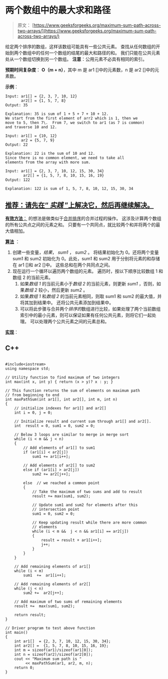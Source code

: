 # 两个数组中的最大求和路径

> 原文： [https://www.geeksforgeeks.org/maximum-sum-path-across-two-arrays/](https://www.geeksforgeeks.org/maximum-sum-path-across-two-arrays/)

给定两个排序的数组，这样该数组可能具有一些公共元素。 查找从任何数组的开始到两个数组中的任何一个数组的结尾的最大和路径的和。 我们只能在公共元素处从一个数组切换到另一个数组。
**注意**：公用元素不必具有相同的索引。

**预期时间复杂度**： **O（m + n）**，其中 m 是 ar1 []中的元素数，n 是 ar2 []中的元素数。

**示例**：

```
Input: ar1[] = {2, 3, 7, 10, 12}
       ar2[] = {1, 5, 7, 8}
Output: 35

Explanation: 35 is sum of 1 + 5 + 7 + 10 + 12.
We start from the first element of arr2 which is 1, then we
move to 5, then 7\.  From 7, we switch to ar1 (as 7 is common)
and traverse 10 and 12.

Input: ar1[] = {10, 12}
       ar2 = {5, 7, 9}
Output: 22

Explanation: 22 is the sum of 10 and 12.
Since there is no common element, we need to take all 
elements from the array with more sum.

Input: ar1[] = {2, 3, 7, 10, 12, 15, 30, 34}
        ar2[] = {1, 5, 7, 8, 10, 15, 16, 19}
Output: 122

Explanation: 122 is sum of 1, 5, 7, 8, 10, 12, 15, 30, 34

```

## [推荐：请先在“ ***<u>实践</u>*** ”上解决它，然后再继续解决。](https://practice.geeksforgeeks.org/problems/max-sum-path-in-two-arrays/1)

<u>**有效方法**：</u> 的想法是做类似于[合并排序](http://geeksquiz.com/merge-sort/)的合并过程的操作。 这涉及计算两个数组的所有公共点之间的元素之和。 只要有一个共同点，就比较两个和并将两个的最大值相加。

<u>**算法**</u> ：

1.  创建一些变量，*结果*， *sum1* ， *sum2* 。 将结果初始化为 0。还将两个变量 sum1 和 sum2 初始化为 0。此处，sum1 和 sum2 用于分别将元素的和存储在 ar1 []和 ar2 []中。 这些总和在两个共同点之间。
2.  现在运行一个循环以遍历两个数组的元素。 遍历时，按以下顺序比较数组 1 和数组 2 的当前元素。
    1.  如果*数组 1* 的当前元素小于*数组 2* 的当前元素，则更新 *sum1* ，否则，如果*数组 2* 较小，然后更新 *sum2* 。
    2.  如果*数组 1* 和*数组 2* 的当前元素相同，则取 sum1 和 sum2 的最大值，并将其加到结果中。 还将公共元素添加到结果中。
    3.  可以将此步骤与合并两个*排序的*数组进行比较，如果处理了两个当前数组索引中的最小元素，则可以保证如果有任何公共元素，则将它们一起处理。 可以处理两个公共元素之间的元素总和。

**<u>实现</u>**：

## C++ 

```

#include<iostream> 
using namespace std; 

// Utility function to find maximum of two integers 
int max(int x, int y) { return (x > y)? x : y; } 

// This function returns the sum of elements on maximum path 
// from beginning to end 
int maxPathSum(int ar1[], int ar2[], int m, int n) 
{ 
    // initialize indexes for ar1[] and ar2[] 
    int i = 0, j = 0; 

    // Initialize result and current sum through ar1[] and ar2[]. 
    int  result = 0, sum1 = 0, sum2 = 0; 

    // Below 3 loops are similar to merge in merge sort 
    while (i < m && j < n) 
    { 
        // Add elements of ar1[] to sum1 
        if (ar1[i] < ar2[j]) 
            sum1 += ar1[i++]; 

        // Add elements of ar2[] to sum2 
        else if (ar1[i] > ar2[j]) 
            sum2 += ar2[j++]; 

        else  // we reached a common point 
        { 
            // Take the maximum of two sums and add to result 
            result += max(sum1, sum2); 

            // Update sum1 and sum2 for elements after this 
            // intersection point 
            sum1 = 0, sum2 = 0; 

            // Keep updating result while there are more common 
            // elements 
            while (i < m &&  j < n && ar1[i] == ar2[j]) 
            { 
                result = result + ar1[i++]; 
                j++; 
            } 
        } 
    } 

    // Add remaining elements of ar1[] 
    while (i < m) 
        sum1  +=  ar1[i++]; 

    // Add remaining elements of ar2[] 
    while (j < n) 
        sum2 +=  ar2[j++]; 

    // Add maximum of two sums of remaining elements 
    result +=  max(sum1, sum2); 

    return result; 
} 

// Driver program to test above function 
int main() 
{ 
    int ar1[]  = {2, 3, 7, 10, 12, 15, 30, 34}; 
    int ar2[] =  {1, 5, 7, 8, 10, 15, 16, 19}; 
    int m = sizeof(ar1)/sizeof(ar1[0]); 
    int n = sizeof(ar2)/sizeof(ar2[0]); 
    cout << "Maximum sum path is " 
         << maxPathSum(ar1, ar2, m, n); 
    return 0; 
} 

```